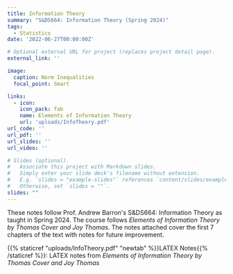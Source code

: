 ```yaml
---
title: Information Theory
summary: "S&DS664: Information Theory (Spring 2024)"
tags:
  - Statistics
date: '2022-06-27T00:00:00Z'

# Optional external URL for project (replaces project detail page).
external_link: ''

image:
  caption: Norm Inequalities
  focal_point: Smart

links:
  - icon: 
    icon_pack: fab
    name: Elements of Information Theory
    url: 'uploads/InfoTheory.pdf'
url_code: ''
url_pdf: ''
url_slides: ''
url_video: ''

# Slides (optional).
#   Associate this project with Markdown slides.
#   Simply enter your slide deck's filename without extension.
#   E.g. `slides = "example-slides"` references `content/slides/example-slides.md`.
#   Otherwise, set `slides = ""`.
slides: ""
---
```


These notes follow Prof. Andrew Barron's S&DS664: Information Theory as taught in Spring 2024. The course follows *Elements of Information Theory by Thomas Cover and Joy Thomas*. The notes attached cover the first 7 chapters of the text with notes for future improvement. 



{{% staticref "uploads/InfoTheory.pdf" "newtab" %}}LATEX Notes{{% /staticref %}}: LATEX notes from *Elements of Information Theory by Thomas Cover and Joy Thomas*




